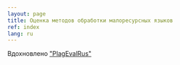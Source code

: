 ```yaml
---
layout: page
title: Оценка методов обработки малоресурсных языков
ref: index
lang: ru
---
```


Вдохновлено ["PlagEvalRus"](https://plagevalrus.github.io)